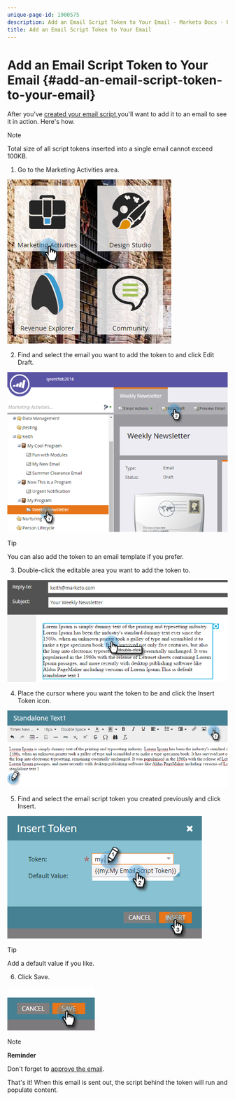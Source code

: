 ```yaml
---
unique-page-id: 1900575
description: Add an Email Script Token to Your Email - Marketo Docs - Product Documentation
title: Add an Email Script Token to Your Email
---
```


# Add an Email Script Token to Your Email {#add-an-email-script-token-to-your-email}

After you've [created your email script,](create-an-email-script-token.md)you'll want to add it to an email to see it in action. Here's how.

>[!NOTE]
>
>Total size of all script tokens inserted into a single email cannot exceed 100KB.

1. Go to the Marketing Activities area.

![](assets/one-2.png)

2. Find and select the email you want to add the token to and click Edit Draft.

![](assets/two-2.png)

>[!TIP]
>
>You can also add the token to an email template if you prefer.

3. Double-click the editable area you want to add the token to.

![](assets/three-2.png)

4. Place the cursor where you want the token to be and click the Insert Token icon.

![](assets/four-2.png)

5. Find and select the email script token you created previously and click Insert.

![](assets/five-1.png)

>[!TIP]
>
>Add a default value if you like.

6. Click Save.

![](assets/six.png)

>[!NOTE]
>
>**Reminder**
>
>Don't forget to [approve the email](../../../../product-docs/email-marketing/general/creating-an-email/approve-an-email.md).

That's it! When this email is sent out, the script behind the token will run and populate content.
